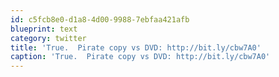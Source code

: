 ```yaml
---
id: c5fcb8e0-d1a8-4d00-9988-7ebfaa421afb
blueprint: text
category: twitter
title: 'True.  Pirate copy vs DVD: http://bit.ly/cbw7A0'
caption: 'True.  Pirate copy vs DVD: http://bit.ly/cbw7A0'
---
```

